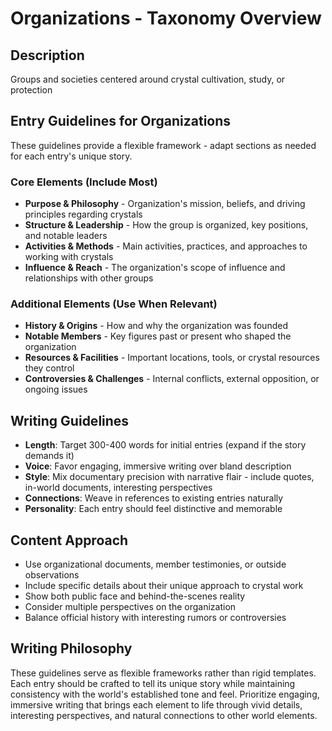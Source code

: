 # Organizations - Taxonomy Overview

## Description
Groups and societies centered around crystal cultivation, study, or protection

## Entry Guidelines for Organizations
These guidelines provide a flexible framework - adapt sections as needed for each entry's unique story.

### Core Elements (Include Most)
- **Purpose & Philosophy** - Organization's mission, beliefs, and driving principles regarding crystals
- **Structure & Leadership** - How the group is organized, key positions, and notable leaders
- **Activities & Methods** - Main activities, practices, and approaches to working with crystals
- **Influence & Reach** - The organization's scope of influence and relationships with other groups

### Additional Elements (Use When Relevant)
- **History & Origins** - How and why the organization was founded
- **Notable Members** - Key figures past or present who shaped the organization
- **Resources & Facilities** - Important locations, tools, or crystal resources they control
- **Controversies & Challenges** - Internal conflicts, external opposition, or ongoing issues

## Writing Guidelines
- **Length**: Target 300-400 words for initial entries (expand if the story demands it)
- **Voice**: Favor engaging, immersive writing over bland description
- **Style**: Mix documentary precision with narrative flair - include quotes, in-world documents, interesting perspectives
- **Connections**: Weave in references to existing entries naturally
- **Personality**: Each entry should feel distinctive and memorable

## Content Approach
- Use organizational documents, member testimonies, or outside observations
- Include specific details about their unique approach to crystal work
- Show both public face and behind-the-scenes reality
- Consider multiple perspectives on the organization
- Balance official history with interesting rumors or controversies

## Writing Philosophy
These guidelines serve as flexible frameworks rather than rigid templates. Each entry should be crafted to tell its unique story while maintaining consistency with the world's established tone and feel. Prioritize engaging, immersive writing that brings each element to life through vivid details, interesting perspectives, and natural connections to other world elements.
